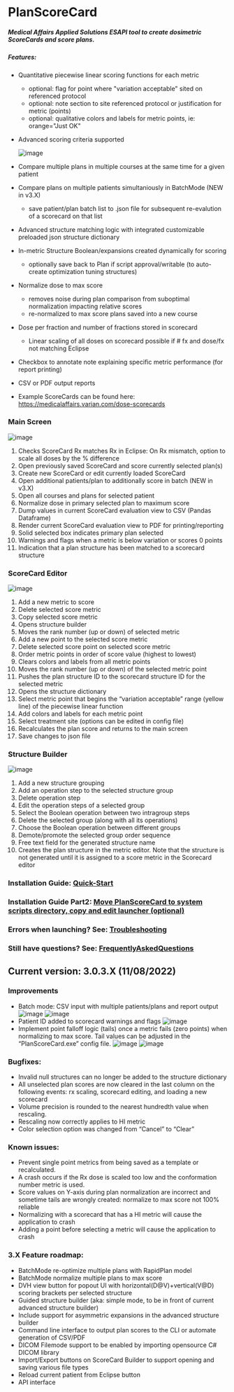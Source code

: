 # PlanScoreCard

##### Medical Affairs Applied Solutions ESAPI tool to create dosimetric ScoreCards and score plans.
##### Features:
* Quantitative piecewise linear scoring functions for each metric
  * optional: flag for point where "variation acceptable" sited on referenced protocol
  * optional: note section to site referenced protocol or justification for metric (points)
  * optional: qualitative colors and labels for metric points, ie: orange="Just OK"
* Advanced scoring criteria supported

  ![image](https://user-images.githubusercontent.com/78000769/208264370-51b853f4-59dd-498a-8dd7-17b093d0e6f2.png)
  
* Compare multiple plans in multiple courses at the same time for a given patient
* Compare plans on multiple patients simultaniously in BatchMode (NEW in v3.X)
  * save patient/plan batch list to .json file for subsequent re-evalution of a scorecard on that list
* Advanced structure matching logic with integrated customizable preloaded json structure dictionary
* In-metric Structure Boolean/expansions created dynamically for scoring 
  * optionally save back to Plan if script approval/writable (to auto-create optimization tuning structures)
* Normalize dose to max score
  * removes noise during plan comparison from suboptimal normalization impacting relative scores
  * re-normalized to max score plans saved into a new course
* Dose per fraction and number of fractions stored in scorecard
  * Linear scaling of all doses on scorecard possible if # fx and dose/fx not matching Eclipse
* Checkbox to annotate note explaining specific metric performance (for report printing)
* CSV or PDF output reports
* Example ScoreCards can be found here: https://medicalaffairs.varian.com/dose-scorecards

### Main Screen
![image](https://user-images.githubusercontent.com/78000769/210690044-26142a34-6109-4b75-9abf-467ac44f4089.png)
1.	Checks ScoreCard Rx matches Rx in Eclipse: On Rx mismatch, option to scale all doses by the % difference
2.	Open previously saved ScoreCard and score currently selected plan(s)
3.	Create new ScoreCard or edit currently loaded ScoreCard
4.	Open additional patients/plan to additionally score in batch (NEW in v3.X)
5.	Open all courses and plans for selected patient
6.	Normalize dose in primary selected plan to maximum score
7.	Dump values in current ScoreCard evaluation view to CSV (Pandas Dataframe)
8.	Render current ScoreCard evaluation view to PDF for printing/reporting
9.	Solid selected box indicates primary plan selected
10.	Warnings and flags when a metric is below variation or scores 0 points
11.	Indication that a plan structure has been matched to a scorecard structure

### ScoreCard Editor
![image](https://user-images.githubusercontent.com/78000769/210690412-a6f01bfd-5975-4008-ac33-5bf57c9dcecb.png)
1.	Add a new metric to score
2.	Delete selected score metric
3.	Copy selected score metric
4.	Opens structure builder
5.	Moves the rank number (up or down) of selected metric
6.	Add a new point to the selected score metric
7.	Delete selected score point on selected score metric
8.	Order metric points in order of score value (highest to lowest)
9.	Clears colors and labels from all metric points
10.	 Moves the rank number (up or down) of the selected metric point
11.	Pushes the plan structure ID to the scorecard structure ID for the selected metric
12.	Opens the structure dictionary
13.	Select metric point that begins the “variation acceptable” range (yellow line) of the piecewise linear function
14.	Add colors and labels for each metric point
15.	Select treatment site (options can be edited in config file)
16.	Recalculates the plan score and returns to the main screen
17.	Save changes to json file

### Structure Builder
![image](https://user-images.githubusercontent.com/78000769/210690982-01ea862b-328b-4a80-a538-42d39de1d89e.png)
1.	Add a new structure grouping
2.	Add an operation step to the selected structure group
3.	Delete operation step
4.	Edit the operation steps of a selected group
5.	Select the Boolean operation between two intragroup steps
6.	Delete the selected group (along with all its operations)
7.	Choose the Boolean operation between different groups
8.	Demote/promote the selected group order sequence
9.	Free text field for the generated structure name
10.	Creates the plan structure in the metric editor. Note that the structure is not generated until it is assigned to a score metric in the Scorecard editor

### Installation Guide: [Quick-Start](../master/BasicInstallQuickStart.md)

### Installation Guide Part2: [Move PlanScoreCard to system scripts directory, copy and edit launcher (optional)](../master/InstallGuidePart2IntoSystemScriptsDirectory.md)

### Errors when launching? See: [Troubleshooting](../master/Troubleshooting.md)

### Still have questions? See: [FrequentlyAskedQuestions](../master/FAQ.md)

## Current version: 3.0.3.X (11/08/2022)
### Improvements
* Batch mode: CSV input with multiple patients/plans and report output 
![image](https://user-images.githubusercontent.com/78000769/208266047-331154ea-946f-4e5f-9597-7f3a20297e93.png)
![image](https://user-images.githubusercontent.com/78000769/208266064-b38b04d9-f2d6-4797-8017-e54d4b691f6b.png)
* Patient ID added to scorecard warnings and flags 
![image](https://user-images.githubusercontent.com/78000769/208266072-672c2a4f-03d2-4552-b4d6-988bdfe5ded8.png)
* Implement point falloff logic (tails) once a metric fails (zero points) when normalizing to max score. Tail values can be adjusted in the “PlanScoreCard.exe” config file.
![image](https://user-images.githubusercontent.com/78000769/208266421-e0f8ca06-cb41-474a-9c87-ea2559cbc623.png)
![image](https://user-images.githubusercontent.com/78000769/208266434-d454fbb3-784c-45f3-9013-9d02149aaa41.png)


### Bugfixes: 

* Invalid null structures can no longer be added to the structure dictionary 
* All unselected plan scores are now cleared in the last column on the following events: rx scaling, scorecard editing, and loading a new scorecard 
* Volume precision is rounded to the nearest hundredth value when rescaling. 
* Rescaling now correctly applies to HI metric 
* Color selection option was changed from “Cancel” to “Clear” 

### Known issues: 

* Prevent single point metrics from being saved as a template or recalculated. 
* A crash occurs if the Rx dose is scaled too low and the conformation number metric is used. 
* Score values on Y-axis during plan normalization are incorrect and sometime tails are wrongly created: normalize to max score not 100% reliable
* Normalizing with a scorecard that has a HI metric will cause the application to crash 
* Adding a point before selecting a metric will cause the application to crash 

### 3.X Feature roadmap: 
* BatchMode re-optimize multiple plans with RapidPlan model
*	BatchMode normalize multiple plans to max score
* DVH view button for popout UI with horizontal(D@V)+vertical(V@D) scoring brackets per selected structure
*	Guided structure builder (aka: simple mode, to be in front of current advanced structure builder)
*	Include support for asymmetric expansions in the advanced structure builder
*	Command line interface to output plan scores to the CLI or automate generation of CSV/PDF
* DICOM Filemode support to be enabled by importing opensource C# DICOM library
*	Import/Export buttons on ScoreCard Builder to support opening and saving various file types
*	Reload current patient from Eclipse button
* API interface

